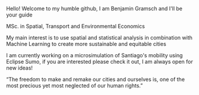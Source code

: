 Hello! Welcome to my humble github, I am Benjamin Gramsch and I'll be your guide

MSc. in Spatial, Transport and Environmental Economics

My main interest is to use spatial and statistical analysis in combination with Machine Learning to create more sustainable and equitable cities

 I am currently working on a microsimulation of Santiago's mobility using Eclipse Sumo, if you are interested please check it out, I am always open for new ideas!
 
 “The freedom to make and remake our cities and ourselves is, one of the most precious yet most neglected of our human rights.”
